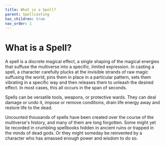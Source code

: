 ```yaml
---
title: What is a Spell?
parent: Spellcasting
has_children: true
nav_order: 1
---
```


# What is a Spell?
A spell is a discrete magical effect, a single shaping of the magical energies that suffuse the multiverse into a specific, limited expression. In casting a spell, a character carefully plucks at the invisible strands of raw magic suffusing the world, pins them in place in a particular pattern, sets them vibrating in a specific way and then releases them to unleash the desired effect. In most cases, this all occurs in the span of seconds.

Spells can be versatile tools, weapons, or protective wards. They can deal damage or undo it, impose or remove conditions, drain life energy away and restore life to the dead.

Uncounted thousands of spells have been created over the course of the multiverse's history, and many of them are long forgotten. Some might yet lie recorded in crumbling spellbooks hidden in ancient ruins or trapped in the minds of dead gods. Or they might someday be reinvented by a character who has amassed enough power and wisdom to do so.
